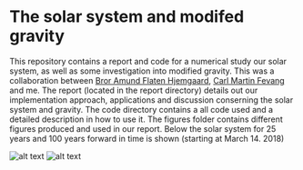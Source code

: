 # The solar system and modifed gravity

This repository contains a report and code for a numerical study our solar system, as well as some  investigation into modified gravity. This was a collaboration between [Bror Amund Flaten Hjemgaard](https://github.com/brorh), [Carl Martin Fevang](https://github.com/carlmfe) and me. The report (located in the report directory) details out our implementation approach, applications and discussion conserning the solar system and gravity. The code directory contains a all code used and a detailed description in how to use it. The figures folder contains different figures produced and used in our report. Below the solar system for 25 years and 100 years forward in time is shown (starting at March 14. 2018)     
 
![alt text](https://github.com/hkve/FYS3150/blob/master/Project3/figures/showcase1.png?raw=true)
![alt text](https://github.com/hkve/FYS3150/blob/master/Project3/figures/showcase2.png?raw=true)
